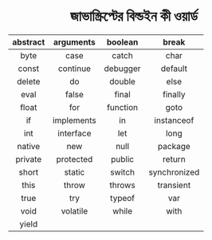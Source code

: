 <h1 align="center">জাভাস্ক্রিপ্টের বিল্ডইন কী ওয়ার্ড </h1>



| abstract | arguments  | boolean  |    break     |
| :------: | :--------: | :------: | :----------: |
|   byte   |    case    |  catch   |     char     |
|  const   |  continue  | debugger |   default    |
|  delete  |     do     |  double  |     else     |
|   eval   |   false    |  final   |   finally    |
|  float   |    for     | function |     goto     |
|    if    | implements |    in    |  instanceof  |
|   int    | interface  |   let    |     long     |
|  native  |    new     |   null   |   package    |
| private  | protected  |  public  |    return    |
|  short   |   static   |  switch  | synchronized |
|   this   |   throw    |  throws  |  transient   |
|   true   |    try     |  typeof  |     var      |
|   void   |  volatile  |  while   |     with     |
|  yield   |            |          |              |



